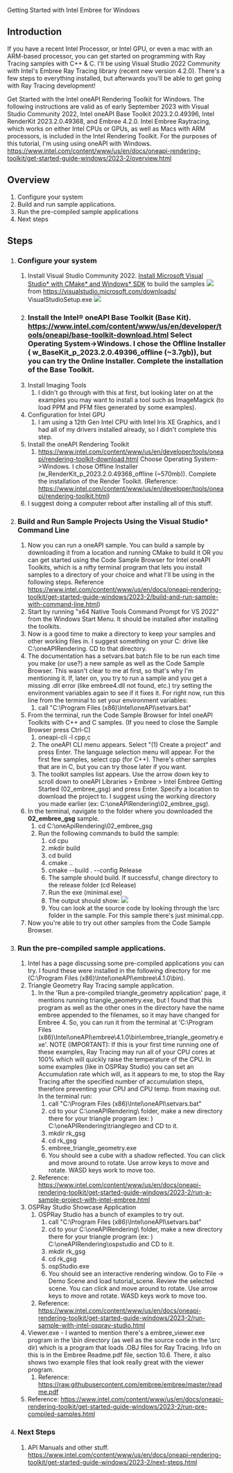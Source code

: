Getting Started with Intel Embree for Windows

## Introduction

If you have a recent Intel Processor, or Intel GPU, or even a mac with an ARM-based processor, you can get started on programming with Ray Tracing samples with C++ & C. I'll be using Visual Studio 2022 Community with Intel's Embree Ray Tracing library (recent new version 4.2.0). There's a few steps to everything installed, but afterwards you'll be able to get going with Ray Tracing development!

Get Started with the Intel oneAPI Rendering Toolkit for Windows. The following instructions are valid as of early September 2023 with Visual Studio Community 2022, Intel oneAPI Base Toolkit 2023.2.0.49396, Intel RenderKit 2023.2.0.49368, and Embree 4.2.0.   Intel Embree Raytracing, which works on either Intel CPUs or GPUs, as well as Macs with ARM processors, is included in the Intel Rendering Toolkit. For the purposes of this tutorial, I'm using using oneAPI with Windows. 
https://www.intel.com/content/www/us/en/docs/oneapi-rendering-toolkit/get-started-guide-windows/2023-2/overview.html

## Overview
1. Configure your system
2. Build and run sample applications.
3. Run the pre-compiled sample applications
4. Next steps

## Steps
1. ### Configure your system
	1. Install Visual Studio Community 2022. [Install Microsoft Visual Studio* with CMake* and Windows* SDK](https://www.intel.com/content/www/us/en/docs/oneapi-rendering-toolkit/get-started-guide-windows/2023-2/configure-your-system.html) to build the samples      ![](img/_vs2022.png) from https://visualstudio.microsoft.com/downloads/        VisualStudioSetup.exe             ![](img/_vs2022cppCMake.png)
	1. ### Install the Intel® oneAPI Base Toolkit (Base Kit). https://www.intel.com/content/www/us/en/developer/tools/oneapi/base-toolkit-download.html  Select Operating System->Windows. I chose the Offline Installer ( w_BaseKit_p_2023.2.0.49396_offline (~3.7gb)), but you can try the Online Installer.  Complete the installation of the Base Toolkit.
	2. Install Imaging Tools
		1. I didn't go through with this at first, but looking later on at the examples you may want to install a tool such as ImageMagick (to load PPM and PFM files generated by some examples).
	3. Configuration for Intel GPU
		1. I am using a 12th Gen Intel CPU with Intel Iris XE Graphics, and I had all of my drivers installed already, so I didn't complete this step.
	4. Install the oneAPI Rendering Toolkit
		1. https://www.intel.com/content/www/us/en/developer/tools/oneapi/rendering-toolkit-download.html   Choose Operating System->Windows. I chose Offline Installer (w_RenderKit_p_2023.2.0.49368_offline (~570mb)). Complete the installation of the Render Toolkit.  (Reference: https://www.intel.com/content/www/us/en/developer/tools/oneapi/rendering-toolkit.html)
	5. I suggest doing a computer reboot after installing all of this stuff.
2. ### Build and Run Sample Projects Using the Visual Studio* Command Line
	1.  Now you can run a oneAPI sample. You can build a sample by downloading it from a location and running CMake to build it  OR you can get started using the Code Sample Browser for Intel oneAPI Toolkits, which is a nifty terminal program that lets you install samples to a directory of your choice and what I'll be using in the following steps. Reference https://www.intel.com/content/www/us/en/docs/oneapi-rendering-toolkit/get-started-guide-windows/2023-2/build-and-run-sample-with-command-line.html)
	2.  Start by running "x64 Native Tools Command Prompt for VS 2022" from the Windows Start Menu. It should be installed after installing the toolkits.
	3. Now is a good time to make a directory to keep your samples and other working files in. I suggest something on your C: drive like C:\oneAPIRendering.  CD to that directory.
	4. The documentation has a setvars.bat batch file to be run each time you make (or use?) a new sample as well as the Code Sample Browser. This wasn't clear to me at first, so that's why I'm mentioning it. If, later on, you try to run a sample and you get a missing .dll error (like embree4.dll not found, etc.) try setting the environment variables again to see if it fixes it. For right now, run this line from the terminal to set your environment variables:
		1. call "C:\Program Files (x86)\Intel\oneAPI\setvars.bat"
	5. From the terminal, run the Code Sample Browser for Intel oneAPI Toolkits with C++ and C samples. (If you need to close the Sample Browser press Ctrl-C)
		1. oneapi-cli -l cpp,c
		2. The oneAPI CLI menu appears.  Select "(1) Create a project" and press Enter. The language selection menu will appear. For the first few samples, select cpp (for C++). There's other samples that are in C, but you can try those later if you want.
		3. The toolkit samples list appears. Use the arrow down key to scroll down to oneAPI Libraries > Embree > Intel Embree Getting Started (02_embree_gsg)  and press Enter. Specify a location to download the project to. I suggest using the working directory you made earlier (ex: C:\oneAPIRendering\02_embree_gsg\).
	6. In the terminal, navigate to the folder where you downloaded the **02_embree_gsg** sample.
		1. cd C:\oneApiRendering\02_embree_gsg
		2. Run the following commands to build the sample:
			1. cd cpu
			2. mkdir build
			3. cd build
			4. cmake ..
			5. cmake --build . --config Release
			6. The sample should build. If successful, change directory to the release folder   (cd Release)
			7. Run the exe (minimal.exe)
			8. The output should show: ![](/img/_trianglegeo.png)
			9. You can look at the source code by looking through the \src folder in the sample. For this sample there's just minimal.cpp.
	7. Now you're able to try out other samples from the Code Sample Browser.
3. ### Run the pre-compiled sample applications.
	1. Intel has a page discussing some pre-compiled applications you can try. I found these were installed in the following directory for me (C:\Program Files (x86)\Intel\oneAPI\embree\4.1.0\bin).
	2. Triangle Geometry Ray Tracing sample application. 
		1. In the 'Run a pre-compiled triangle_geometry application' page, it mentions running triangle_geometry.exe, but I found that this program as well as the other ones in the directory have the name embree appended to the filenames, so it may have changed for Embree 4. So, you can run it from the terminal at 'C:\Program Files (x86)\Intel\oneAPI\embree\4.1.0\bin\embree_triangle_geometry.exe'.  NOTE (IMPORTANT): If this is your first time running one of these examples, Ray Tracing may run all of your CPU cores at 100% which will quickly raise the temperature of the CPU. In some examples (like in OSPRay Studio) you can set an Accumulation rate which will, as it appears to me, to stop the Ray Tracing after the specified number of accumulation steps, therefore preventing your CPU and CPU temp. from maxing out. In the terminal run:
			1. call "C:\Program Files (x86)\Intel\oneAPI\setvars.bat"
			2. cd to your C:\oneAPIRendering\ folder, make a new directory there for your triangle program  (ex: ) C:\oneAPIRendering\trianglegeo and CD to it.
			3. mkdir rk_gsg
			4. cd rk_gsg
			5. embree_triangle_geometry.exe
			6. You should see a cube with a shadow reflected. You can click and move around to rotate. Use arrow keys to move and rotate. WASD keys work to move too. 
		2. Reference: https://www.intel.com/content/www/us/en/docs/oneapi-rendering-toolkit/get-started-guide-windows/2023-2/run-a-sample-project-with-intel-embree.html
	3. OSPRay Studio Showcase Application
		1. OSPRay Studio has a bunch of examples to try out.
			1. call "C:\Program Files (x86)\Intel\oneAPI\setvars.bat"
			2. cd to your C:\oneAPIRendering\ folder, make a new directory there for your triangle program  (ex: ) C:\oneAPIRendering\ospstudio and CD to it.
			3. mkdir rk_gsg
			4. cd rk_gsg
			5. ospStudio.exe
			6. You should see an interactive rendering window. Go to File -> Demo Scene and load tutorial_scene. Review the selected scene. You can click and move around to rotate. Use arrow keys to move and rotate. WASD keys work to move too. 
		2. Reference: https://www.intel.com/content/www/us/en/docs/oneapi-rendering-toolkit/get-started-guide-windows/2023-2/run-sample-with-intel-ospray-studio.html
	4. Viewer.exe - I wanted to mention there's a embree_viewer.exe program in the \bin  directory (as well as the source code in the \src dir) which is a program that loads .OBJ files for Ray Tracing. Info on this is in the Embree Readme.pdf file, section 10.6. There, it also shows two example files that look really great with the viewer program.
		1. Reference: https://raw.githubusercontent.com/embree/embree/master/readme.pdf
	5. Reference: https://www.intel.com/content/www/us/en/docs/oneapi-rendering-toolkit/get-started-guide-windows/2023-2/run-pre-compiled-samples.html
4. ### Next Steps
	1. API Manuals and other stuff. https://www.intel.com/content/www/us/en/docs/oneapi-rendering-toolkit/get-started-guide-windows/2023-2/next-steps.html
